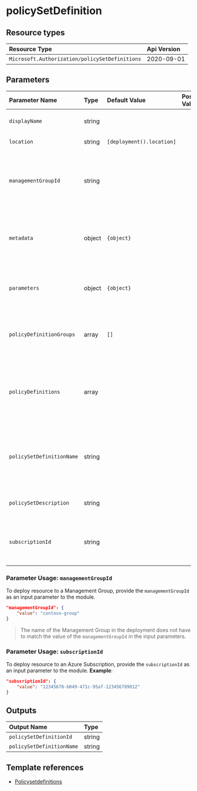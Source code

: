# policySetDefinition

## Resource types
| Resource Type | Api Version |
| :-- | :-- |
| `Microsoft.Authorization/policySetDefinitions` | 2020-09-01 |

## Parameters
| Parameter Name | Type | Default Value | Possible Values | Description |
| :-- | :-- | :-- | :-- | :-- |
| `displayName` | string |  |  | Optional. The display name of the Set Definition (Initiative) |
| `location` | string | `[deployment().location]` |  | Optional. Location for all resources. |
| `managementGroupId` | string |  |  | Optional. The ID of the Management Group (Scope). Cannot be used with subscriptionId and does not support tenant level deployment (i.e. '/') |
| `metadata` | object | `{object}` |  | Optional. The Set Definition (Initiative) metadata. Metadata is an open ended object and is typically a collection of key value pairs. |
| `parameters` | object | `{object}` |  | Optional. The Set Definition (Initiative) parameters that can be used in policy definition references. |
| `policyDefinitionGroups` | array | `[]` |  | Optional. The metadata describing groups of policy definition references within the Policy Set Definition (Initiative). |
| `policyDefinitions` | array |  |  | Required. The array of Policy definitions object to include for this policy set. Each object must include the Policy definition ID, and optionally other properties like parameters |
| `policySetDefinitionName` | string |  |  | Required. Specifies the name of the policy Set Definition (Initiative). Space characters will be replaced by (-) and converted to lowercase |
| `policySetDescription` | string |  |  | Optional. The Description name of the Set Definition (Initiative) |
| `subscriptionId` | string |  |  | Optional. The ID of the Azure Subscription (Scope). Cannot be used with managementGroupId |

### Parameter Usage: `managementGroupId`

To deploy resource to a Management Group, provide the `managementGroupId` as an input parameter to the module.

```json
"managementGroupId": {
	"value": "contoso-group"
}
```

> The name of the Management Group in the deployment does not have to match the value of the `managementGroupId` in the input parameters.

### Parameter Usage: `subscriptionId`

To deploy resource to an Azure Subscription, provide the `subscriptionId` as an input parameter to the module. **Example**:

```json
"subscriptionId": {
	"value": "12345678-b049-471c-95af-123456789012"
}
```

## Outputs
| Output Name | Type |
| :-- | :-- |
| `policySetDefinitionId` | string |
| `policySetDefinitionName` | string |

## Template references
- [Policysetdefinitions](https://docs.microsoft.com/en-us/azure/templates/Microsoft.Authorization/2020-09-01/policySetDefinitions)
